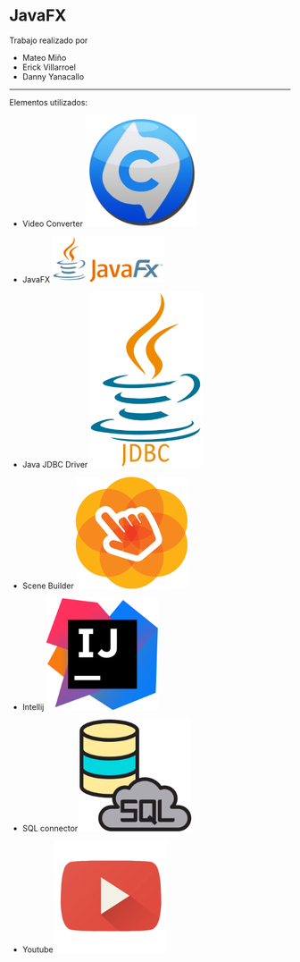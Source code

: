 # JavaFX
Trabajo realizado por
* Mateo Miño
* Erick Villarroel
* Danny Yanacallo
-----------------------------------
Elementos utilizados:

* Video Converter
  <img src="Readme-Imagenes/videoconverter.png" width="200">

* JavaFX
  <img src="Readme-Imagenes/JavaFX2.png" width="200">

* Java JDBC Driver
  <img src="Readme-Imagenes/jdbc.png" width="200">

* Scene Builder
  <img src="Readme-Imagenes/Scene.png" width="200">

* Intellij
  <img src="Readme-Imagenes/IDEA.png" width="200">

* SQL connector
  <img src="Readme-Imagenes/SQLC.png" width="200">

* Youtube
  <img src="Readme-Imagenes/Youtube.png" width="200">